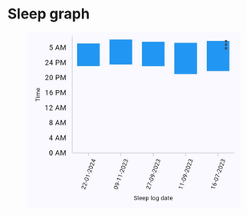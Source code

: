 # Sleep graph



<figure><img src="https://raw.githubusercontent.com/sandipkalola/menstrual_cycle_widget_example/main/assets/sleep_graph.jpeg" alt="" width="563"><figcaption></figcaption></figure>
